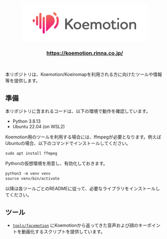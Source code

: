 <p align="center">
  <picture>
    <source media="(prefers-color-scheme: dark)" srcset="./assets/Koemotion_logo_1980_600_dark.png">
    <source media="(prefers-color-scheme: light)" srcset="./assets/Koemotion_logo_1980_600_light.png">
    <img alt="Koemotion" src="./assets/Koemotion_logo_1980_600_light.png" width="396" height="120" style="max-width: 100%;">
  </picture>
  <br/>
</p>

<h3 align="center">
    <a href="https://koemotion.rinna.co.jp/">https://koemotion.rinna.co.jp/</a>
</h3>
<br/>

本リポジトリは、Koemotion/Koeiromapを利用される方に向けたツールや情報等を提供します。

## 準備
本リポジトリに含まれるコードは、以下の環境で動作を確認しています。
- Python 3.8.13
- Ubuntu 22.04 (on WSL2)

Koemotion用のツールを利用する場合には、ffmpegが必要となります。例えばUbuntuの場合、以下のコマンドでインストールしてください。
```
sudo apt install ffmpeg
```

Pythonの仮想環境を用意し、有効化しておきます。
```
python3 -m venv venv
source venv/bin/activate
```
以降は各ツールごとのREADMEに従って、必要なライブラリをインストールしてください。

## ツール
- [`tools/facemotion`](./tools/facemotion) にKoemotionから返ってきた音声および顔のキーポイントを動画化するスクリプトを提供しています。



